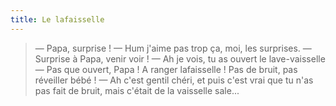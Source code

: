 ```yaml
---
title: Le lafaisselle
---
```


> — Papa, surprise !
> — Hum j'aime pas trop ça, moi, les surprises.
> — Surprise à Papa, venir voir !
> — Ah je vois, tu as ouvert le lave-vaisselle
> — Pas que ouvert, Papa ! A ranger lafaisselle ! Pas de bruit, pas réveiller bébé !
> — Ah c'est gentil chéri, et puis c'est vrai que tu n'as pas fait de bruit, mais c'était de la vaisselle sale...

